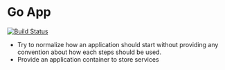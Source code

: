 Go App
======

[![Build Status](https://travis-ci.org/rande/goapp.svg?branch=master)](https://travis-ci.org/rande/goapp)

 - Try to normalize how an application should start without providing any convention about how each steps should be used.
 - Provide an application container to store services



